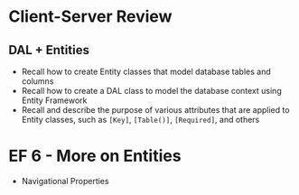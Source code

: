 # Client-Server Review

## DAL + Entities

- Recall how to create Entity classes that model database tables and columns
- Recall how to create a DAL class to model the database context using Entity Framework
- Recall and describe the purpose of various attributes that are applied to Entity classes, such as `[Key]`, `[Table()]`, `[Required]`, and others

# EF 6 - More on Entities

- Navigational Properties

